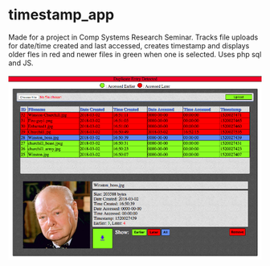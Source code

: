 # timestamp_app
Made for a project in Comp Systems Research Seminar. Tracks file uploads for date/time created and last accessed, creates timestamp and displays older fles in red and newer files in green when one is selected. Uses php sql and JS.

![alt text](https://github.com/addis16/timestamp_app/blob/master/file_access.png)



